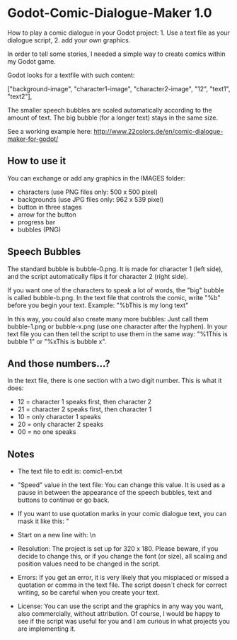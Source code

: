 # Godot-Comic-Dialogue-Maker 1.0

How to play a comic dialogue in your Godot project: 1. Use a text file as your dialogue script, 2. add your own graphics.

In order to tell some stories, I needed a simple way to create comics within my Godot game. 

Godot looks for a textfile with such content:

["background-image", "character1-image", "character2-image", "12", "text1", "text2"],

The smaller speech bubbles are scaled automatically according to the amount of text. 
The big bubble (for a longer text) stays in the same size.

See a working example here: http://www.22colors.de/en/comic-dialogue-maker-for-godot/


How to use it
------------------

You can exchange or add any graphics in the IMAGES folder:

- characters (use PNG files only: 500 x 500 pixel)
- backgrounds (use JPG files only: 962 x 539 pixel)
- button in three stages
- arrow for the button
- progress bar
- bubbles (PNG)


Speech Bubbles
--------------

The standard bubble is bubble-0.png. It is made for character 1 (left side), and the script automatically flips it for character 2 (right side).	

If you want one of the characters to speak a lot of words, the "big" bubble is called bubble-b.png. In the text file that controls the comic, write "%b" before you begin your text. Example: "%bThis is my long text"

In this way, you could also create many more bubbles: Just call them bubble-1.png or bubble-x.png (use one character after the hyphen). In your text file you can then tell the script to use them in the same way: "%1This is bubble 1" or "%xThis is bubble x".


And those numbers...?
----------------------------
In the text file, there is one section with a two digit number. This is what it does:

* 12 = character 1 speaks first, then character 2
* 21 = character 2 speaks first, then character 1
* 10 = only character 1 speaks 
* 20 = only character 2 speaks 
* 00 = no one speaks


Notes
------------
- The text file to edit is: comic1-en.txt
 
- "Speed" value in the text file: You can change this value. It is used as a pause in between the appearance of the speech bubbles, text and buttons to continue or go back.

-  If you want to use quotation marks in your comic dialogue text, you can mask it like this: \"

-  Start on a new line with: \n

- Resolution: The project is set up for 320 x 180. Please beware, if you decide to change this, or if you change the font (or size), all scaling and position values need to be changed in the script.

- Errors: If you get an error, it is very likely that you misplaced or missed a quotation or comma in the text file. The script doesn´t check for correct writing, so be careful when you create your text.

- License: You can use the script and the graphics in any way you want, also commercially, without attribution. 
Of course, I would be happy to see if the script was useful for you and I am curious in what projects you are implementing it. 

